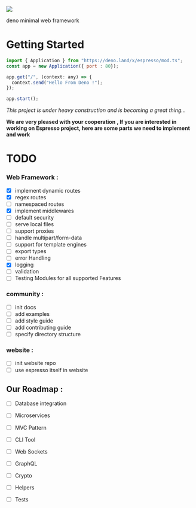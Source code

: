 ![](https://i.ibb.co/5LPRwBJ/espresso.png)

deno minimal web framework

# Getting Started
```javascript
import { Application } from "https://deno.land/x/espresso/mod.ts";
const app = new Application({ port : 80});

app.get("/", (context: any) => {
  context.send("Hello From Deno !");
});

app.start();
```


*This project is under heavy construction and is becoming a great thing...*

**We are very pleased with your cooperation**
**, If you are interested in working on Espresso project, here are some parts we need to implement and work**



# TODO

### Web Framework :
- [x] implement dynamic routes
- [x] regex routes
- [ ] namespaced routes
- [x] implement middlewares
- [ ] default security
- [ ] serve local files
- [ ] support proxies
- [ ] handle multipart/form-data
- [ ] support for template engines
- [ ] export types
- [ ] error Handling
- [x] logging
- [ ] validation
- [ ] Testing Modules for all supported Features

### community :
- [ ] init docs
- [ ] add examples
- [ ] add style guide
- [ ] add contributing guide
- [ ] specify directory structure

### website : 
- [ ] init website repo
- [ ] use espresso itself in website

## Our Roadmap :
- [ ] Database integration
- [ ] Microservices
- [ ] MVC Pattern
- [ ] CLI Tool
- [ ] Web Sockets
- [ ] GraphQL
- [ ] Crypto
- [ ] Helpers
- [ ] Tests

